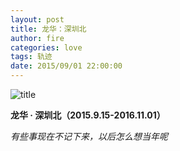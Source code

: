```yaml
---
layout: post
title: 龙华：深圳北
author: fire
categories: love 
tags: 轨迹
date: 2015/09/01 22:00:00
---
```


![title](https://image.sideproject.cn/titlex/titlex_113.jpg)

**龙华 · 深圳北（2015.9.15-2016.11.01）**

*有些事现在不记下来，以后怎么想当年呢*
